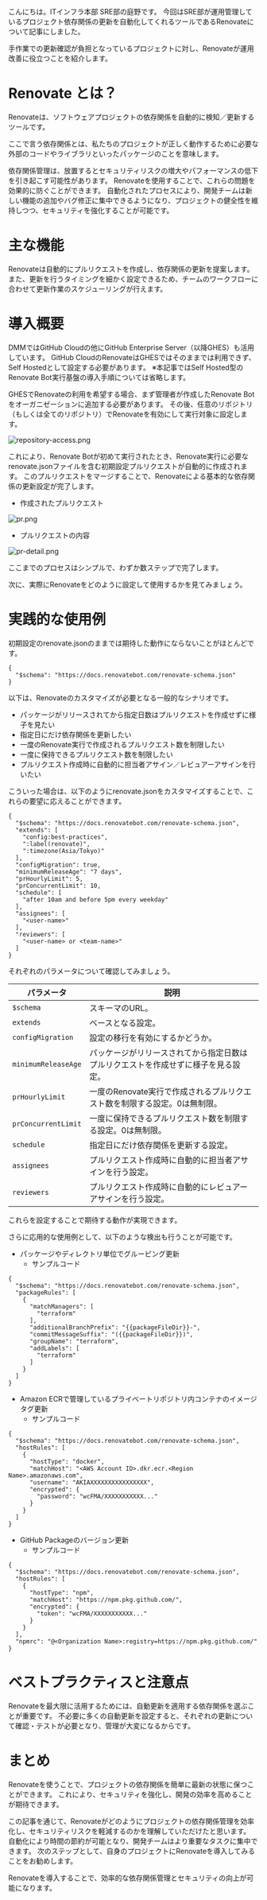 こんにちは。ITインフラ本部 SRE部の庭野です。
今回はSRE部が運用管理しているプロジェクト依存関係の更新を自動化してくれるツールであるRenovateについて記事にしました。

手作業での更新確認が負担となっているプロジェクトに対し、Renovateが運用改善に役立つことを紹介します。

# Renovate とは？
Renovateは、ソフトウェアプロジェクトの依存関係を自動的に検知／更新するツールです。

ここで言う依存関係とは、私たちのプロジェクトが正しく動作するために必要な外部のコードやライブラリといったパッケージのことを意味します。

依存関係管理は、放置するとセキュリティリスクの増大やパフォーマンスの低下を引き起こす可能性があります。
Renovateを使用することで、これらの問題を効果的に防ぐことができます。
自動化されたプロセスにより、開発チームは新しい機能の追加やバグ修正に集中できるようになり、プロジェクトの健全性を維持しつつ、セキュリティを強化することが可能です。

# 主な機能
Renovateは自動的にプルリクエストを作成し、依存関係の更新を提案します。
また、更新を行うタイミングを細かく設定できるため、チームのワークフローに合わせて更新作業のスケジューリングが行えます。

# 導入概要
DMMではGitHub Cloudの他にGitHub Enterprise Server（以降GHES）も活用しています。
GitHub CloudのRenovateはGHESではそのままでは利用できず、Self Hostedとして設定する必要があります。
※本記事ではSelf Hosted型のRenovate Bot実行基盤の導入手順については省略します。

GHESでRenovateの利用を希望する場合、まず管理者が作成したRenovate Botをオーガニゼーションに追加する必要があります。
その後、任意のリポジトリ（もしくは全てのリポジトリ）でRenovateを有効にして実行対象に設定します。

![repository-access.png](repository-access.png)

これにより、Renovate Botが初めて実行されたとき、Renovate実行に必要なrenovate.jsonファイルを含む初期設定プルリクエストが自動的に作成されます。
このプルリクエストをマージすることで、Renovateによる基本的な依存関係の更新設定が完了します。

* 作成されたプルリクエスト

![pr.png](pr.png)

* プルリクエストの内容

![pr-detail.png](pr-detail.png)

ここまでのプロセスはシンプルで、わずか数ステップで完了します。

次に、実際にRenovateをどのように設定して使用するかを見てみましょう。

# 実践的な使用例
初期設定のrenovate.jsonのままでは期待した動作にならないことがほとんどです。

```
{
  "$schema": "https://docs.renovatebot.com/renovate-schema.json"
}
```

以下は、Renovateのカスタマイズが必要となる一般的なシナリオです。

- パッケージがリリースされてから指定日数はプルリクエストを作成せずに様子を見たい
- 指定日にだけ依存関係を更新したい
- 一度のRenovate実行で作成されるプルリクエスト数を制限したい
- 一度に保持できるプルリクエスト数を制限したい
- プルリクエスト作成時に自動的に担当者アサイン／レビュアーアサインを行いたい

こういった場合は、以下のようにrenovate.jsonをカスタマイズすることで、これらの要望に応えることができます。

```
{
  "$schema": "https://docs.renovatebot.com/renovate-schema.json",
  "extends": [
    "config:best-practices",
    ":label(renovate)",
    ":timezone(Asia/Tokyo)"
  ],
  "configMigration": true,
  "minimumReleaseAge": "7 days",
  "prHourlyLimit": 5,
  "prConcurrentLimit": 10,
  "schedule": [
    "after 10am and before 5pm every weekday"
  ],
  "assignees": [
    "<user-name>"
  ],
  "reviewers": [
    "<user-name> or <team-name>"
  ]
}
```

それぞれのパラメータについて確認してみましょう。

| パラメータ | 説明 |
| --- | --- |
| `$schema` | スキーマのURL。 |
| `extends` | ベースとなる設定。 |
| `configMigration` | 設定の移行を有効にするかどうか。 |
| `minimumReleaseAge` | パッケージがリリースされてから指定日数はプルリクエストを作成せずに様子を見る設定。 |
| `prHourlyLimit` | 一度のRenovate実行で作成されるプルリクエスト数を制限する設定。0は無制限。 |
| `prConcurrentLimit` | 一度に保持できるプルリクエスト数を制限する設定。0は無制限。 |
| `schedule` | 指定日にだけ依存関係を更新する設定。 |
| `assignees` | プルリクエスト作成時に自動的に担当者アサインを行う設定。 |
| `reviewers` | プルリクエスト作成時に自動的にレビュアーアサインを行う設定。 |

これらを設定することで期待する動作が実現できます。

さらに応用的な使用例として、以下のような検出も行うことが可能です。

- パッケージやディレクトリ単位でグルーピング更新
  - サンプルコード
```
{
  "$schema": "https://docs.renovatebot.com/renovate-schema.json",
  "packageRules": [
    {
      "matchManagers": [
        "terraform"
      ],
      "additionalBranchPrefix": "{{packageFileDir}}-",
      "commitMessageSuffix": "({{packageFileDir}})",
      "groupName": "terraform",
      "addLabels": [
        "terraform"
      ]
    }
  ]
}
```
- Amazon ECRで管理しているプライベートリポジトリ内コンテナのイメージタグ更新
  - サンプルコード
```
{
  "$schema": "https://docs.renovatebot.com/renovate-schema.json",
  "hostRules": [
    {
      "hostType": "docker",
      "matchHost": "<AWS Account ID>.dkr.ecr.<Region Name>.amazonaws.com",
      "username": "AKIAXXXXXXXXXXXXXXXX",
      "encrypted": {
        "password": "wcFMA/XXXXXXXXXXX..."
      }
    }
  ]
}
```
- GitHub Packageのバージョン更新
  - サンプルコード
```
{
  "$schema": "https://docs.renovatebot.com/renovate-schema.json",
  "hostRules": [
    {
      "hostType": "npm",
      "matchHost": "https://npm.pkg.github.com/",
      "encrypted": {
        "token": "wcFMA/XXXXXXXXXXX..."
      }
    }
  ],
  "npmrc": "@<Organization Name>:registry=https://npm.pkg.github.com/"
}
```

# ベストプラクティスと注意点
Renovateを最大限に活用するためには、自動更新を適用する依存関係を選ぶことが重要です。
不必要に多くの自動更新を設定すると、それぞれの更新について確認・テストが必要となり、管理が大変になるからです。

# まとめ
Renovateを使うことで、プロジェクトの依存関係を簡単に最新の状態に保つことができます。
これにより、セキュリティを強化し、開発の効率を高めることが期待できます。

この記事を通じて、Renovateがどのようにプロジェクトの依存関係管理を効率化し、セキュリティリスクを軽減するのかを理解していただけたと思います。
自動化により時間の節約が可能となり、開発チームはより重要なタスクに集中できます。
次のステップとして、自身のプロジェクトにRenovateを導入してみることをお勧めします。

Renovateを導入することで、効率的な依存関係管理とセキュリティの向上が可能になります。

